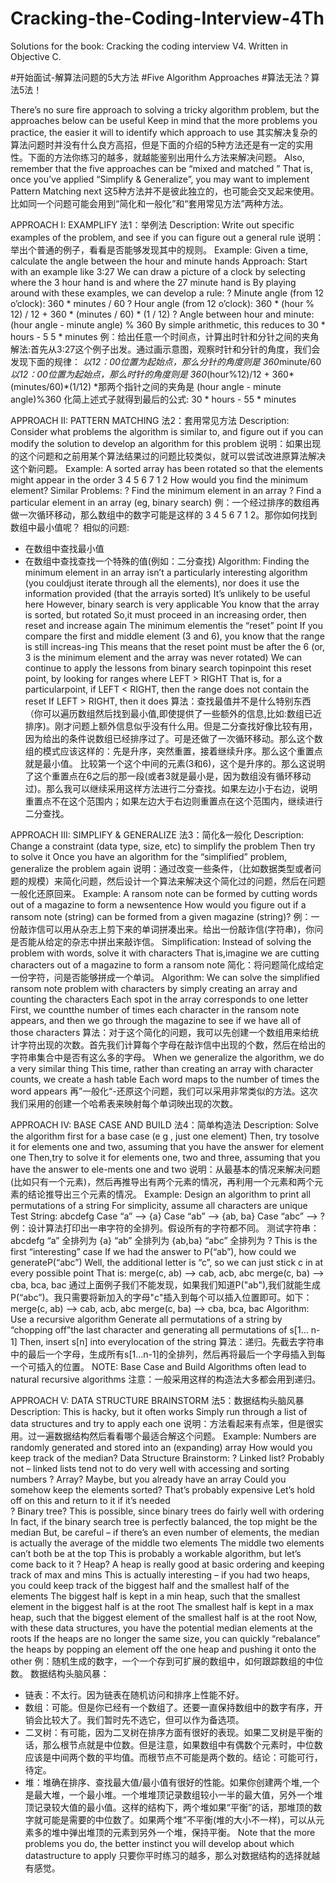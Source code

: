 Cracking-the-Coding-Interview-4Th
=================================

Solutions for the book: Cracking the coding interview V4. Written in Objective C.


#开始面试-解算法问题的5大方法
#Five Algorithm Approaches
#算法无法？算法5法！

There’s no sure fire approach to solving a tricky algorithm problem, but the approaches below can be useful Keep in mind that the more problems you practice, the easier it will to identify which approach to use
其实解决复杂的算法问题时并没有什么良方高招，但是下面的介绍的5种方法还是有一定的实用性。下面的方法你练习的越多，就越能鉴别出用什么方法来解决问题。
Also, remember that the five approaches can be “mixed and matched ” That is, once you’ve applied “Simplify & Generalize”, you may want to implement Pattern Matching next
这5种方法并不是彼此独立的，也可能会交叉起来使用。比如同一个问题可能会用到“简化和一般化”和“套用常见方法”两种方法。

APPROACH I: EXAMPLIFY
法1：举例法
Description: Write out specific examples of the problem, and see if you can figure out a general rule
说明：举出个普通的例子，看看是否能够发现其中的规则。
Example: Given a time, calculate the angle between the hour and minute hands 
Approach: Start with an example like 3:27 We can draw a picture of a clock by selecting where the 3 hour hand is and where the 27 minute hand is By playing around with these examples, we can develop a rule: 
? Minute angle (from 12 o’clock): 360 * minutes / 60 
? Hour angle (from 12 o’clock): 360 * (hour % 12) / 12 + 360 * (minutes / 60) * (1 / 12) 
? Angle between hour and minute: (hour angle - minute angle) % 360 
By simple arithmetic, this reduces to 30 * hours - 5 5 * minutes
例：给出任意一个时间点，计算出时针和分针之间的夹角
解法:首先从3:27这个例子出发。通过画示意图，观察时针和分针的角度，我们会发现下面的规律：
*以12：00位置为起始点，那么分针的角度则是 360*minute/60 
*以12：00位置为起始点，那么时针的角度则是 360*(hour%12)/12 + 360*(minutes/60)*(1/12)
*那两个指针之间的夹角是 (hour angle - minute angle)%360 
化简上述式子就得到最后的公式: 30 * hours - 55 * minutes

APPROACH II: PATTERN MATCHING
法2：套用常见方法
Description: Consider what problems the algorithm is similar to, and figure out if you can modify the solution to develop an algorithm for this problem
说明：如果出现的这个问题和之前用某个算法结果过的问题比较类似，就可以尝试改进原算法解决这个新问题。
Example: A sorted array has been rotated so that the elements might appear in the order 3 4 5 6 7 1 2 How would you find the minimum element? Similar Problems: ? Find the minimum element in an array ? Find a particular element in an array (eg, binary search)
例：一个经过排序的数组再做一次循环移动，那么数组中的数字可能是这样的 3 4 5 6 7 1 2。那你如何找到数组中最小值呢？
相似的问题:
* 在数组中查找最小值
* 在数组中查找查找一个特殊的值(例如：二分查找)
Algorithm: Finding the minimum element in an array isn’t a particularly interesting algorithm (you couldjust iterate through all the elements), nor does it use the information provided (that the arrayis sorted) It’s unlikely to be useful here 
However, binary search is very applicable You know that the array is sorted, but rotated So,it must proceed in an increasing order, then reset and increase again The minimum elementis the “reset” point 
If you compare the first and middle element (3 and 6), you know that the range is still increas-ing This means that the reset point must be after the 6 (or, 3 is the minimum element and the array was never rotated) We can continue to apply the lessons from binary search topinpoint this reset point, by looking for ranges where LEFT > RIGHT That is, for a particularpoint, if LEFT < RIGHT, then the range does not contain the reset If LEFT > RIGHT, then it does
算法：查找最值并不是什么特别东西（你可以遍历数组然后找到最小值,即使提供了一些额外的信息,比如:数组已近排序)。刚才问题上额外信息似乎没有什么用。但是二分查找好像比较有用，因为给出的条件说数组已经排序过了。可是还做了一次循环移动。那么这个数组的模式应该这样的：先是升序，突然重置，接着继续升序。那么这个重置点就是最小值。
比较第一个这个中间的元素(3和6)，这个是升序的。那么这说明了这个重置点在6之后的那一段(或者3就是最小是，因为数组没有循环移动过)。那么我可以继续采用这样方法进行二分查找。如果左边小于右边，说明重置点不在这个范围内；如果左边大于右边则重置点在这个范围内，继续进行二分查找。

APPROACH III: SIMPLIFY & GENERALIZE
法3：简化&一般化
Description: Change a constraint (data type, size, etc) to simplify the problem Then try to solve it Once you have an algorithm for the “simplified” problem, generalize the problem again
说明：通过改变一些条件，（比如数据类型或者问题的规模）来简化问题，然后设计一个算法来解决这个简化过的问题，然后在问题一般化还原回来。
Example: A ransom note can be formed by cutting words out of a magazine to form a newsentence How would you figure out if a ransom note (string) can be formed from a given magazine (string)?
例：一份敲诈信可以用从杂志上剪下来的单词拼凑出来。给出一份敲诈信(字符串)，你问是否能从给定的杂志中拼出来敲诈信。
Simplification: Instead of solving the problem with words, solve it with characters That is,imagine we are cutting characters out of a magazine to form a ransom note
简化：将问题简化成给定一份字符，问是否能够拼成一个单词。
Algorithm: We can solve the simplified ransom note problem with characters by simply creating an array and counting the characters Each spot in the array corresponds to one letter First, we countthe number of times each character in the ransom note appears, and then we go through the magazine to see if we have all of those characters
算法：对于这个简化的问题，我可以先创建一个数组用来给统计字符出现的次数。首先我们计算每个字母在敲诈信中出现的个数，然后在给出的字符串集合中是否有这么多的字母。
When we generalize the algorithm, we do a very similar thing This time, rather than creating an array with character counts, we create a hash table Each word maps to the number of times the word appears
再”一般化“-还原这个问题，我们可以采用非常类似的方法。这次我们采用的创建一个哈希表来映射每个单词映出现的次数。

APPROACH IV: BASE CASE AND BUILD
法4：简单构造法
Description: Solve the algorithm first for a base case (e g , just one element) Then, try tosolve it for elements one and two, assuming that you have the answer for element one Then,try to solve it for elements one, two and three, assuming that you have the answer to ele-ments one and two
说明：从最基本的情况来解决问题(比如只有一个元素)，然后再推导出有两个元素的情况，再利用一个元素和两个元素的结论推导出三个元素的情况。
Example: Design an algorithm to print all permutations of a string For simplicity, assume all characters are unique
Test String: abcdefg
Case “a” --> {a} 
Case “ab” --> {ab, ba}
Case “abc” --> ?
例：设计算法打印出一串字符的全排列。假设所有的字符都不同。
测试字符串：abcdefg
“a”       全排列为 {a}
“ab”    全排列为 {ab,ba}
“abc” 全排列为  ?
This is the first “interesting” case If we had the answer to P(“ab”), how could we generateP(“abc”) Well, the additional letter is “c”, so we can just stick c in at every possible point That is:
merge(c, ab) --> cab, acb, abc 
merge(c, ba) --> cba, bca, bac
通过上面例子我们不能发现，如果我们知道P("ab"),我们就能生成P(“abc”)。我只需要将新加入的字母"c"插入到每个可以插入位置即可。如下：
merge(c, ab) --> cab, acb, abc 
merge(c, ba) --> cba, bca, bac
Algorithm: Use a recursive algorithm Generate all permutations of a string by “chopping off”the last character and generating all permutations of s[1… n-1] Then, insert s[n] into everylocation of the string
算法：递归。先截去字符串中的最后一个字母，生成所有s[1…n-1]的全排列，然后再将最后一个字母插入到每一个可插入的位置。
NOTE: Base Case and Build Algorithms often lead to natural recursive algorithms
注意：一般采用这样的构造法大多都会用到递归。

APPROACH V: DATA STRUCTURE BRAINSTORM
法5：数据结构头脑风暴
Description: This is hacky, but it often works Simply run through a list of data structures and try to apply each one
说明：方法看起来有点笨，但是很实用。过一遍数据结构然后看看哪个最适合解这个问题。
Example: Numbers are randomly generated and stored into an (expanding) array How would you keep track of the median? 
Data Structure Brainstorm: 
? Linked list? Probably not – linked lists tend not to do very well with accessing and sorting numbers 
? Array? Maybe, but you already have an array Could you somehow keep the elements sorted? That’s probably expensive Let’s hold off on this and return to it if it’s needed  
? Binary tree? This is possible, since binary trees do fairly well with ordering In fact, if the binary search tree is perfectly balanced, the top might be the median But, be careful – if there’s an even number of elements, the median is actually the average of the middle two elements The middle two elements can’t both be at the top This is probably a workable algorithm, but let’s come back to it ? Heap? A heap is really good at basic ordering and keeping track of max and mins This is actually interesting – if you had two heaps, you could keep track of the biggest half and the smallest half of the elements The biggest half is kept in a min heap, such that the smallest element in the biggest half is at the root The smallest half is kept in a max heap, such that the biggest element of the smallest half is at the root Now, with these data structures, you have the potential median elements at the roots If the heaps are no longer the same size, you can quickly “rebalance” the heaps by popping an element off the one heap and pushing it onto the other
例：随机生成的数字，一个一个存到可扩展的数组中，如何跟踪数组的中位数。
数据结构头脑风暴：
* 链表：不太行。因为链表在随机访问和排序上性能不好。
* 数组：可能。但是你已经有一个数组了。还要一直保持数组中的数字有序，开销会比较大了。我们暂时先不选它，但可以作为备选项。
* 二叉树：有可能，因为二叉树在排序方面有很好的表现。如果二叉树是平衡的话，那么根节点就是中位数。但是注意，如果数组中有偶数个元素时，中位数应该是中间两个数的平均值。而根节点不可能是两个数的。结论：可能可行，待定。
* 堆：堆确在排序、查找最大值/最小值有很好的性能。如果你创建两个堆,一个是最大堆，一个最小堆。一个堆堆顶记录数组较小一半的最大值，另外一个堆顶记录较大值的最小值。这样的结构下，两个堆如果“平衡”的话，那堆顶的数字就可能是需要的中位数了。如果两个堆”不平衡(堆的大小不一样)，可以从元素多的堆中弹出堆顶的元素到另外一个堆，保持平衡。
Note that the more problems you do, the better instinct you will develop about which datastructure to apply
只要你平时练习的越多，那么对数据结构的选择就越有感觉。